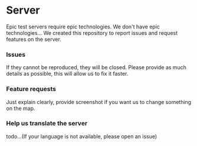 # Server

Epic test servers require epic technologies. We don't have epic technologies...
We created this repository to report issues and request features on the server.


### Issues
If they cannot be reproduced, they will be closed. Please provide as much details as possible,
this will allow us to fix it faster.

### Feature requests
Just explain clearly, provide screenshot if you want us to change something on the map.

### Help us translate the server
todo...(If your language is not available, please open an issue)
